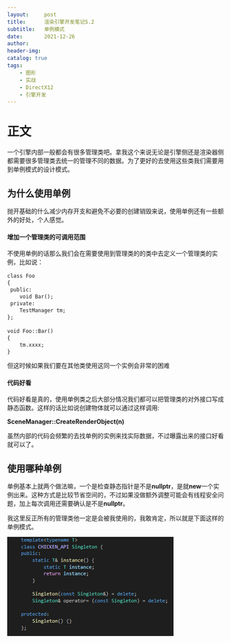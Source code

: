 ```yaml
---
layout:     post
title:      渲染引擎开发笔记5.2
subtitle:   单例模式
date:       2021-12-26
author:     
header-img: 
catalog: true
tags:
    - 图形
    - 实战
    - DirectX12
    - 引擎开发
---
```

# 正文

一个引擎内部一般都会有很多管理类吧。拿我这个来说无论是引擎侧还是渲染器侧都需要很多管理类去统一的管理不同的数据。为了更好的去使用这些类我们需要用到单例模式的设计模式。

## 为什么使用单例

抛开基础的什么减少内存开支和避免不必要的创建销毁来说，使用单例还有一些额外的好处，个人感觉。

#### 增加一个管理类的可调用范围

不使用单例的话那么我们会在需要使用到管理类的的类中去定义一个管理类的实例，比如说：

```
class Foo
{
 public:
 	void Bar();
 private:
 	TestManager tm;
};

void Foo::Bar()
{
	tm.xxxx;
}
```

但这时候如果我们要在其他类使用这同一个实例会非常的困难

#### 代码好看

代码好看是真的，使用单例类之后大部分情况我们都可以把管理类的对外接口写成静态函数。这样的话比如说创建物体就可以通过这样调用:

**SceneManager::CreateRenderObject(n)**

虽然内部的代码会频繁的去找单例的实例来找实际数据，不过曝露出来的接口好看就可以了。

## 使用哪种单例

单例基本上就两个做法嘛，一个是检查静态指针是不是**nullptr**，是就**new**一个实例出来。这种方式是比较节省空间的，不过如果没做额外调整可能会有线程安全问题，加上每次调用还需要确认是不是**nullptr**。

我这里反正所有的管理类他一定是会被我使用的，我敢肯定，所以就是下面这样的单例模式。

![](/img/in-post/engine/51\singleton.png)